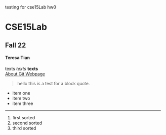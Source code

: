 testing for cse15Lab hw0
# CSE15Lab
## Fall 22
#### Teresa Tian
texts 
*texts*	
**texts**	
[About Git Webpage](https://docs.github.com/en/get-started/using-git/about-git)
> hello this is a test for a block quote.
* item one 
* item two
* item three
---
1. first sorted 
2. second sorted 
3. third sorted

